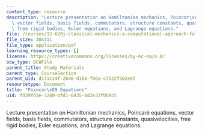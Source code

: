 ```yaml
---
content_type: resource
description: "Lecture presentation on Hamiltonian mechanics, Poincar\xE9 equations,\
  \ vector fields, basis fields, commutators, structure constants, quasivelocities,\
  \ free rigid bodies, Euler equations, and Lagrange equations."
file: /courses/12-620j-classical-mechanics-a-computational-approach-fall-2008/f039fd3e3280bfd10435bd2e32f0b8c5_MIT12_620Jf08_study04.pdf
file_size: 304311
file_type: application/pdf
learning_resource_types: []
license: https://creativecommons.org/licenses/by-nc-sa/4.0/
ocw_type: OCWFile
parent_title: Study Materials
parent_type: CourseSection
parent_uid: d171c24f-2b40-d1b4-f66a-c7522f502ed7
resourcetype: Document
title: "Poincar\xE9 Equations"
uid: f039fd3e-3280-bfd1-0435-bd2e32f0b8c5
---
```

Lecture presentation on Hamiltonian mechanics, Poincaré equations, vector fields, basis fields, commutators, structure constants, quasivelocities, free rigid bodies, Euler equations, and Lagrange equations.